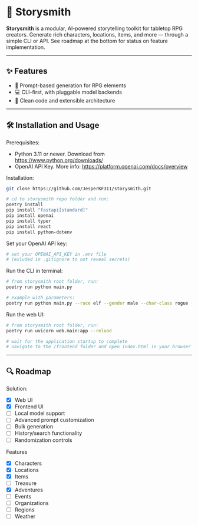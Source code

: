 # 🎩 Storysmith

**Storysmith** is a modular, AI-powered storytelling toolkit for tabletop RPG creators. Generate rich characters, locations, items, and more — through a simple CLI or API. See roadmap at the bottom for status on feature implementation.

---

## ✨ Features

- 🔮 Prompt-based generation for RPG elements
- 💻 CLI-first, with pluggable model backends
- 🧱 Clean code and extensible architecture

---

## 🛠️ Installation and Usage

Prerequisites: 
- Python 3.11 or newer. Download from https://www.python.org/downloads/
- OpenAI API Key. More info: https://platform.openai.com/docs/overview

Installation:
```bash
git clone https://github.com/JesperKF311/storysmith.git

# cd to storysmith repo folder and run:
poetry install
pip install "fastapi[standard]"
pip install openai
pip install typer
pip install react
pip install python-dotenv
```

Set your OpenAI API key:
```bash
# set your OPENAI_API_KEY in .env file
# (exluded in .gitignore to not reveal secrets)
```

Run the CLI in terminal:
```bash
# from storysmith root folder, run:
poetry run python main.py

# example with parameters: 
poetry run python main.py --race elf --gender male --char-class rogue --tone dark --genre fantasy  
```

Run the web UI:
```bash
# from storysmith root folder, run:
poetry run uvicorn web.main:app --reload

# wait for the application startup to complete
# navigate to the /frontend folder and open index.html in your browser of choice
```

---

## 🔍 Roadmap

Solution:
- [x] Web UI 
- [x] Frontend UI
- [ ] Local model support
- [ ] Advanced prompt customization
- [ ] Bulk generation
- [ ] History/search functionality
- [ ] Randomization controls

Features
- [x] Characters
- [x] Locations
- [x] Items
- [ ] Treasure
- [x] Adventures
- [ ] Events
- [ ] Organizations
- [ ] Regions
- [ ] Weather
